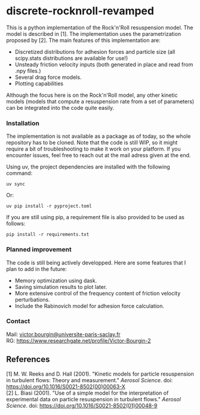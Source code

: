# discrete-rocknroll-revamped
This is a python implementation of the Rock'n'Roll resuspension model. The model is described in [1]. The implementation uses the parametrization proposed by [2]. The main features of this implementation are:

- Discretized distributions for adhesion forces and particle size (all scipy.stats distributions are available for use!)
- Unsteady friction velocity inputs (both generated in place and read from .npy files.)
- Several drag force models.
- Plotting capabilities

Although the focus here is on the Rock'n'Roll model, any other kinetic models (models that compute a resuspension rate from a set of parameters) can be integrated into the code quite easily.

### Installation
The implementation is not available as a package as of today, so the whole repository has to be cloned. Note that the code is still WIP, so it might require a bit of troubleshooting to make it work on your platform. If you encounter issues, feel free to reach out at the mail adress given at the end.

Using uv, the project dependencies are installed with the following command:

`uv sync`

Or:

`uv pip install -r pyproject.toml`

If you are still using pip, a requirement file is also provided to be used as follows:

`pip install -r requirements.txt`

### Planned improvement

The code is still being actively developped. Here are some features that I plan to add in the future:
- Memory optimization using dask.
- Saving simulation results to plot later.
- More extensive control of the frequency content of friction velocity perturbations.
- Include the Rabinovich model for adhesion force calculation.

### Contact
Mail: victor.bourgin@universite-paris-saclay.fr \
RG: https://www.researchgate.net/profile/Victor-Bourgin-2

## References
[1] M. W. Reeks and D. Hall (2001). "Kinetic models for particle resuspension in turbulent flows: Theory and measurement." *Aerosol Science*. doi: https://doi.org/10.1016/S0021-8502(00)00063-X \
[2] L. Biasi (2001). "Use of a simple model for the interpretation of experimental data
on particle resuspension in turbulent flows." *Aerosol Science*. doi: https://doi.org/10.1016/S0021-8502(01)00048-9
